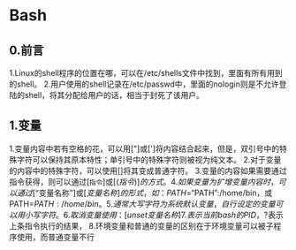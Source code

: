 # **Bash**

## **0.前言**
  1.Linux的shell程序的位置在哪，可以在/etc/shells文件中找到，里面有所有用到的shell。
  2.用户使用的shell记录在/etc/passwd中，里面的nologin则是不允许登陆的shell，将其分配给用户的话，相当于封死了该用户。

## **1.变量**
  1.变量内容中若有空格的花，可以用["]或[']将内容结合起来，但是，双引号中的特殊字符可以保持其原本特性；单引号中的特殊字符则被视为纯文本。
  2.对于变量的内容中的特殊字符，可以使用[\]将其变成普通字符。
  3.变量的内容如果需要通过指令获得，则可以通过[`指令`]或[$(指令)]的方式。
  4.如果变量为扩增变量内容时，可以通过[“$变量名称”]或[${变量名称}]的形式，如：PATH=“$PATH”:/home/bin，或PATH=${PATH}:/home/bin。
  5.通常大写字符为系统默认变量，自行设定的变量可以用小写字符。
  6.取消变量使用：[unset 变量名称]
  7.$$表示当前bash的PID，$?表示上条指令执行的结果，
  8.环境变量和普通的变量的区别在于环境变量可以被子程序使用，而普通变量不行



